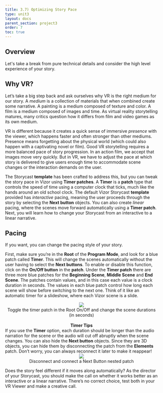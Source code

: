 ```yaml
---
title: 3.7) Optimizing Story Pace
type: unit3
layout: docs
parent_section: project3
order: 7
toc: true
---
```

## Overview
Let's take a break from pure technical details and consider the high level experience of your story.

## Why VR?
Let’s take a big step back and ask ourselves why VR is the right medium for our story.  A <i>medium</i> is a collection of materials that when combined create some narrative.  A painting is a medium composed of texture and color.  A film is a medium composed of images and time.  As virtual reality storytelling matures, many critics question how it differs from film and video games as its own medium. 

VR is different because it creates a quick sense of immersive <i>presence</i> with the viewer, which happens faster and often stronger than other mediums.  Presence means forgetting about the physical world (which could also happen with a captivating novel or film).  Good VR storytelling requires a more balanced pace of story progression.  In an action film, we accept that images move very quickly.  But in VR, we have to adjust the pace at which story is delivered to give users enough time to accommodate scene changes or the interaction demands on the user. 

The Storycast <strong>template</strong> has been crafted to address this, but you can tweak the story pace in Vizor using <strong>Timer patches</strong>.  A <strong>Timer</strong> is a <strong>patch</strong> type that controls the speed of time using a computer clock that ticks, much like the hands around an old school clock.  The default Vizor Storycast <strong>template</strong> provided has <i>interactive</i> pacing, meaning the user proceeds through the story by selecting the <strong>Next button</strong> objects.  You can also create <i>linear</i> pacing, where the scenes move forward automatically using a <strong>Timer patch</strong>.  Next, you will learn how to change your Storycast from an interactive to a linear narrative.    

## Pacing
If you want, you can change the pacing style of your story.

First, make sure you’re in the <strong>Root</strong> of the <strong>Program Mode</strong>, and look for a blue patch called <strong>Timer</strong>. This will change the scenes automatically without the user having to select the <strong>Next buttons</strong>.  To enable or disable this function, click on the <strong>On/Off button</strong> in the <strong>patch</strong>.  Under the <strong>Timer patch</strong> there are three more blue patches for the <strong>Beginning Scene</strong>, <strong>Middle Scene</strong> and <strong>End Scene</strong>.  The patches contain values, and in this case each value is a clock duration in seconds.  The values in each blue patch control how long each scene will show before switching to the next one.  Think of it like an automatic timer for a slideshow, where each Vizor scene is a slide.  

<div style="text-align:center">
	<img src="/images/techsummer/Unit3/3.7/timerToggle.gif">
	<br>
	Toggle the timer patch in the Root On/Off and change the scene durations (in seconds)
</div>
<br>

<div class="alert_yellow">
	<div style="text-align:center">
  		<strong>Timer Tips</strong>
  	</div> 
	If you use the <strong>Timer</strong> option, each duration should be longer than the audio narration for the scene or the audio will cut off abruptly when the scene changes. You can also hide the <strong>Next button</strong> objects. Since they are 3D objects, you can hide them by disconnecting the patch from the <strong>Elements</strong> patch.  Don’t worry, you can always reconnect it later to make it reappear!
	<div style="text-align:center">
		<img src="/images/techsummer/Unit3/3.7/disconnectButtons.gif">
		<br>
		Disconnect and connect a Next Button nested patch
	</div>
</div>

Does the story feel different if it moves along automatically?  As the director of your Storycast, you should make the call on whether it works better as an interactive or a linear narrative.  There’s no correct choice, test both in your VR Viewer and make a creative call.
